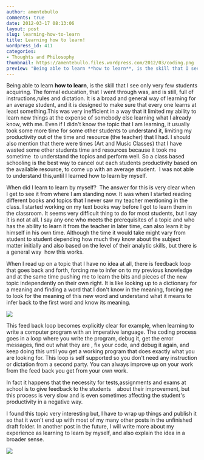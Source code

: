 ```yaml
---
author: amentebullo
comments: true
date: 2012-03-17 08:13:06
layout: post
slug: learning-how-to-learn
title: Learning how to learn!
wordpress_id: 411
categories:
- Thoughts and Philosophy
thumbnail: https://amentebullo.files.wordpress.com/2012/03/coding.png
preview: "Being able to learn **how to learn**, is the skill that I see only very few students acquiring. The formal education, that I went through was, and is still, full of instructions,rules and dictation. It is a broad and general way of learning for an average student.."
---
```


Being able to learn **how to learn**, is the skill that I see only very few students acquiring. The formal education, that I went through was, and is still, full of instructions,rules and dictation. It is a broad and general way of learning for an average student, and it is designed to make sure that every one learns at least something.This was very inefficient in a way that it limited my ability to learn new things at the expense of somebody else learning what I already know, with me. Even if I didn't know the topic that I am learning, it usually took some more time for some other students to understand it, limiting my productivity out of the time and resource (the teacher) that I had. I should also mention that there were times (Art and Music Classes) that I have wasted some other students time and resources because it took me sometime  to understand the topics and perform well. So a class based schooling is the best way to cancel out each students productivity based on the available resource, to come up with an average student.  I was not able to understand this,until I learned how to learn by myself.

When did I learn to learn by myself?  The answer for this is very clear when I get to see it from where I am standing now. It was when I started reading different books and topics that I never saw my teacher mentioning in the class. I started working on my text books way before I got to learn them in the classroom. It seems very difficult thing to do for most students, but I say it is not at all. I say any one who meets the prerequisites of a topic and who has the ability to learn it from the teacher in later time, can also learn it by himself in his own time. Although the time it would take might vary from student to student depending how much they know about the subject matter initially and also based on the level of their analytic skills, but there is a general way  how this works.

When I read up on a topic that I have no idea at all, there is feedback loop that goes back and forth, forcing me to infer on to my previous knowledge and at the same time pushing me to learn the bits and pieces of the new topic independently on their own right. It is like looking up to a dictionary for a meaning and finding a word that I don't know in the meaning, forcing me to look for the meaning of this new word and understand what it means to infer back to the first word and know its meaning.

[![](https://amentebullo.files.wordpress.com/2012/03/coding.png)](https://amentebullo.files.wordpress.com/2012/03/coding.png)

This feed back loop becomes explicitly clear for example, when learning to write a computer program with an imperative language. The coding process goes in a loop where you write the program, debug it, get the error messages, find out what they are , fix your code, and debug it again, and keep doing this until you get a working program that does exactly what you are looking for. This loop is self supported so you don't need any instruction or dictation from a second party. You can always improve up on your work from the feed back you get from your own work.

In fact it happens that the necessity for tests,assignments and exams at school is to give feedback to the students    about their improvement, but this process is very slow and is even sometimes affecting the student's productivity in a negative way.

I found this topic very interesting but, I have to wrap up things and publish it so that it won't end up with most of my many other posts in the unfinished draft folder. In another post in the future, I will write more about my experience as learning to learn by myself, and also explain the idea in a broader sense.

[![](https://amentebullo.files.wordpress.com/2012/03/learning.png)](https://amentebullo.files.wordpress.com/2012/03/learning.png)
